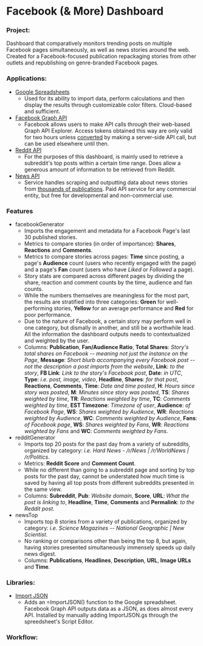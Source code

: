 # Facebook (& More) Dashboard

<h3>Project:</h3>

Dashboard that comparatively monitors trending posts on multiple Facebook pages simultaneously, as well as news stories around the web. Created for a Facebook-focused publication repackaging stories from other outlets and republishing on genre-branded Facebook pages.

<h3>Applications:</h3>

* [Google Spreadsheets](https://support.google.com/docs/answer/3093339)
  * Used for its ability to import data, perform calculations and then display the results through customizable color filters. Cloud-based and sufficient.
* [Facebook Graph API](https://developers.facebook.com/tools/explorer/)
  * Facebook allows users to make API calls through their web-based Graph API Explorer. Access tokens obtained this way are only valid for two hours unless [converted](https://developers.facebook.com/docs/facebook-login/access-tokens/expiration-and-extension) by making a server-side API call, but can be used elsewhere until then.
* [Reddit API](https://www.reddit.com/dev/api/)
  * For the purposes of this dashboard, is mainly used to retrieve a subreddit's top posts within a certain time range. Does allow a generous amount of information to be retrieved from Reddit.
* [News API](https://newsapi.org/)
  * Service handles scraping and outputting data about news stories from [thousands of publications](https://newsapi.org/sources). Paid API service for any commercial entity, but free for developmental and non-commercial use.
  
<h3>Features</h3>

* facebookGenerator
  * Imports the engagement and metadata for a Facebook Page's last 30 published stories.
  * Metrics to compare stories (in order of importance): **Shares**, **Reactions** and **Comments**.
  * Metrics to compare stories across pages: **Time** since posting, a page's **Audience** count (users who recently engaged with the page) and a page's **Fan** count (users who have *Liked* or *Followed* a page).
  * Story stats are compared across different pages by dividing the share, reaction and comment counts by the time, audience and fan counts. 
  * While the numbers themselves are meaningless for the most part, the results are stratified into three categories: **Green** for well-performing stories, **Yellow** for an average performance and **Red** for poor performance.
  * Due to the nature of Facebook, a certain story may perform well in one category, but dismally in another, and still be a worthwhile lead. All the information the dashboard outputs needs to contextualized and weighted by the user.
  * Columns: **Publication**,	**Fan/Audience Ratio**,	**Total Shares**: *Story's total shares on Facebook --	meaning not just the instance on the Page*, **Message**: *Short blurb accompanying every Facebook post -- not the description a post imports from the website*, **Link**: *to the story*,	**FB Link**: *Link to the story's Facebook post*, **Date**: *in UTC*, **Type**: *i.e. post, image, video*,	**Headline**, **Shares**: *for that post*,	**Reactions**,	**Comments**, **Time**: *Date and time posted*, **H**: *Hours since story was posted*, **M**: *Minutes since story was posted*,	**TS**: *Shares weighted by time*, **TR**: *Reactions weighted by time*,	**TC**: *Comments weighted by time*, **EST Timezone**: *Timezone of user*, **Audience**: *of Facebook Page*,	**WS**: *Shares weighted by Audience*,	**WR**: *Reactions weighted by Audience*,	**WC**: *Comments weighted by Audience*, **Fans**: *of Facebook page*,	**WS**: *Shares weighted by Fans*,	**WR**: *Reactions weighted by Fans* and	**WC**: *Comments weighted by Fans*. 
* redditGenerator
  * Imports top 20 posts for the past day from a variety of subreddits, organized by category: *i.e. Hard News - /r/News | /r/WorldNews | /r/Politics*.
  * Metrics: **Reddit Score** and **Comment Count**.
  * While no different than going to a subreddit page and sorting by top posts for the past day, cannot be understated how much time is saved by having all top posts from different subreddits presented in the same view.
  * Columns: **Subreddit**, **Pub**: *Website domain*, **Score**,	**URL**: *What the post is linking to*,	**Headline**, **Time**, **Comments** and **Permalink**: *to the Reddit post*.
* newsTop
  * Imports top 8 stories from a variety of publications, organized by category: *i.e. Science Magazines -- National Geographic | New Scientist*.
  * No ranking or comparisons other than being the top 8, but again, having stories presented simultaneously immensely speeds up daily news digest. 
  * Columns: **Publications**, **Headlines**,	**Description**, **URL**, **Image URLs** and **Time**.

<h3>Libraries:</h3>

*  [Import JSON](https://github.com/bradjasper/ImportJSON) 
   * Adds an =ImportJSON() function to the Google spreadsheet. Facebook Graph API outputs data as a JSON, as does almost every API. Installed by manually adding ImportJSON.gs through the spreedsheet's Script Editor.

<h3>Workflow:</h3>



